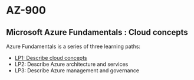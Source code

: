 # AZ-900
## Microsoft Azure Fundamentals : Cloud concepts

Azure Fundamentals is a series of three learning paths:
-  [LP1: Describe cloud concepts](/Describe%20Cloud%20Computing/Topic%201.md)
-  LP2: Describe Azure architecture and services
-  LP3: Describe Azure management and governance